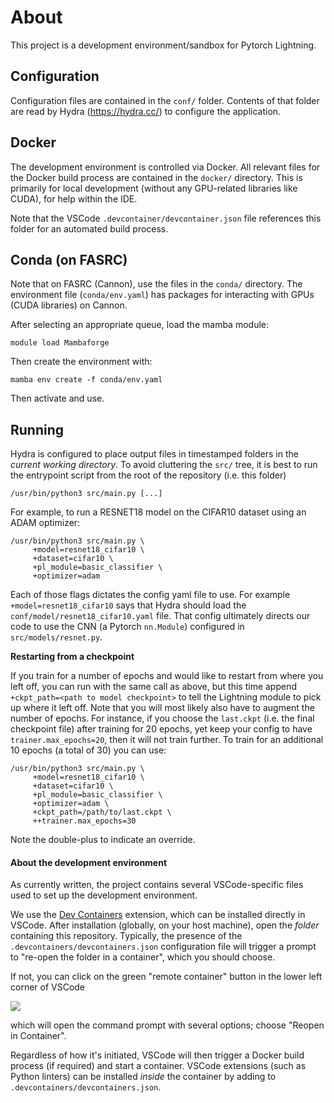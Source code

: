 # About

This project is a development environment/sandbox for Pytorch Lightning.

## Configuration

Configuration files are contained in the `conf/` folder. Contents of that folder are read by Hydra (https://hydra.cc/) to configure the application.

## Docker

The development environment is controlled via Docker. All relevant files for the Docker build process are contained in the `docker/` directory. This is primarily for local development (without any GPU-related libraries like CUDA), for help within the IDE.

Note that the VSCode `.devcontainer/devcontainer.json` file references this folder for an automated build process.

## Conda (on FASRC)

Note that on FASRC (Cannon), use the files in the `conda/` directory. The environment file (`conda/env.yaml`) has packages for interacting with GPUs (CUDA libraries) on Cannon. 

After selecting an appropriate queue, load the mamba module:
```
module load Mambaforge
```
Then create the environment with:
```
mamba env create -f conda/env.yaml
```
Then activate and use.

## Running

Hydra is configured to place output files in timestamped folders in the *current working directory*. To avoid cluttering the `src/` tree, it is best to run the entrypoint script from the root of the repository (i.e. this folder)
```
/usr/bin/python3 src/main.py [...]
```

For example, to run a RESNET18 model on the CIFAR10 dataset using an ADAM optimizer:
```
/usr/bin/python3 src/main.py \
     +model=resnet18_cifar10 \
     +dataset=cifar10 \
     +pl_module=basic_classifier \
     +optimizer=adam
```
Each of those flags dictates the config yaml file to use. For example `+model=resnet18_cifar10` says that Hydra should load the `conf/model/resnet18_cifar10.yaml` file. That config ultimately directs our code to use the CNN (a Pytorch `nn.Module`) configured in `src/models/resnet.py`.

**Restarting from a checkpoint**

If you train for a number of epochs and would like to restart from where you left off, you can run with the same call as above, but this time append `+ckpt_path=<path to model checkpoint>` to tell the Lightning module to pick up where it left off. Note that you will most likely also have to augment the number of epochs. For instance, if you choose the `last.ckpt` (i.e. the final checkpoint file) after training for 20 epochs, yet keep your config to have `trainer.max_epochs=20`, then it will not train further. To train for an additional 10 epochs (a total of 30) you can use: 

```
/usr/bin/python3 src/main.py \
     +model=resnet18_cifar10 \
     +dataset=cifar10 \
     +pl_module=basic_classifier \
     +optimizer=adam \
     +ckpt_path=/path/to/last.ckpt \
     ++trainer.max_epochs=30
```
Note the double-plus to indicate an override.

#### About the development environment

As currently written, the project contains several VSCode-specific files used to set up the development environment. 

We use the [Dev Containers](https://marketplace.visualstudio.com/items?itemName=ms-vscode-remote.remote-containers) extension, which can be installed directly in VSCode. After installation (globally, on your host machine), open the *folder* containing this repository.  Typically, the presence of the `.devcontainers/devcontainers.json` configuration file will trigger a prompt to "re-open the folder in a container", which you should choose. 

If not, you can click on the green "remote container" button in the lower left corner of VSCode

![](https://microsoft.github.io/vscode-remote-release/images/remote-dev-status-bar.png)

which will open the command prompt with several options; choose "Reopen in Container".

Regardless of how it's initiated, VSCode will then trigger a Docker build process (if required) and start a container. VSCode extensions (such as Python linters) can be installed *inside* the container by adding to `.devcontainers/devcontainers.json`.
